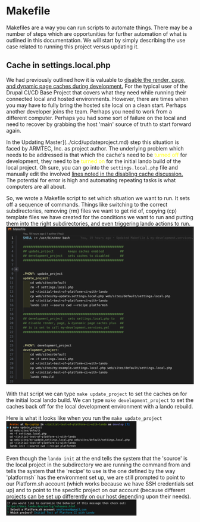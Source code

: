 
# Makefile

Makefiles are a way you can run scripts to automate things.  There may be a number of steps which are opportunities for further automation of what is outlined in this documentation.  We will start by simply describing the use case related to running this project versus updating it.<br>

## Cache in settings.local.php

We had previously outlined how it is valuable to [disable the render, page, and dynamic page caches during development.](../cicd/envsettings.md#disabling-cache)  For the typical user of the Drupal CI/CD Base Project that covers what they need while running their connected local and hosted environments.  However, there are times when you may have to fully bring the hosted site local on a clean start.  Perhaps another developer joins the team.  Perhaps you need to work from a different computer.  Perhaps you had some sort of failure on the local and need to recover by grabbing the host 'main' source of truth to start forward again.<br>

In the Updating Master](../cicd/updateproject.md) step this situation is faced by ARMTEC, Inc. as project author.  The underlying problem which needs to be addressed is that which the cache's need to be <font color=yellow>turned off</font> for development, they need to be <font color=yellow>turned on</font> for the initial lando build of the local project.  Oh sure, you can go into the `settings.local.php` file and manually edit the involved [lines noted in the disabling cache discussion.](../cicd/envsettings.md#disabling-cache)  The potential for error is high and automating repeating tasks is what computers are all about.<br>

So, we wrote a Makefile script to set which situation we want to run. It sets off a sequence of commands.  Things like switching to the correct subdirectories, removing (rm) files we want to get rid of, copying (cp) template files we have created for the conditions we want to run and putting them into the right subdirectories, and even triggering lando actions to run.<br>
<img src="../cicd/captures/make.png"  width="550">

With that script we can type `make update_project` to set the caches on for the initial local lando build.  We can type `make development_project` to set the caches back off for the local development environment with a lando rebuild.<br>

Here is what it looks like when you run the `make update_project`<br>
<img src="../cicd/captures/make1.png"  width="350">

Even though the `lando init` at the end tells the system that the 'source' is the local project in the subdirectory we are running the command from and tells the system that the 'recipe' to use is the one defined by the way 'platformsh` has the environment set up, we are still prompted to point to our Platform.sh account (which works because we have SSH credentials set up) and to point to the specific project on our account (because different projects can be set up differently on our host depending upon their needs).<br>
<img src="../cicd/captures/make2.png"  width="350">

